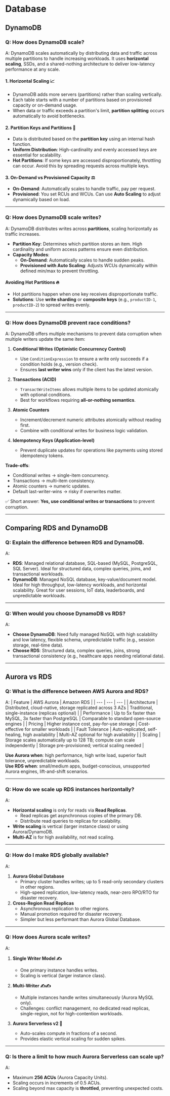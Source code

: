 # Database

## DynamoDB

### Q: How does DynamoDB scale?
A: DynamoDB scales automatically by distributing data and traffic across multiple partitions to handle increasing workloads. It uses **horizontal scaling**, SSDs, and a shared-nothing architecture to deliver low-latency performance at any scale.

#### 1. Horizontal Scaling 📈
- DynamoDB adds more servers (partitions) rather than scaling vertically.
- Each table starts with a number of partitions based on provisioned capacity or on-demand usage.
- When data or traffic exceeds a partition's limit, **partition splitting** occurs automatically to avoid bottlenecks.

#### 2. Partition Keys and Partitions 🔑
- Data is distributed based on the **partition key** using an internal hash function.
- **Uniform Distribution**: High-cardinality and evenly accessed keys are essential for scalability.
- **Hot Partitions**: If some keys are accessed disproportionately, throttling can occur. Avoid this by spreading requests across multiple keys.

#### 3. On-Demand vs Provisioned Capacity ⚖️
- **On-Demand**: Automatically scales to handle traffic, pay per request.
- **Provisioned**: You set RCUs and WCUs. Can use **Auto Scaling** to adjust dynamically based on load.

---

### Q: How does DynamoDB scale writes?
A: DynamoDB distributes writes across **partitions**, scaling horizontally as traffic increases.

- **Partition Key**: Determines which partition stores an item. High cardinality and uniform access patterns ensure even distribution.
- **Capacity Modes**:
  - **On-Demand**: Automatically scales to handle sudden peaks.
  - **Provisioned with Auto Scaling**: Adjusts WCUs dynamically within defined min/max to prevent throttling.

#### Avoiding Hot Partitions 🔥
- Hot partitions happen when one key receives disproportionate traffic.
- **Solutions**: Use **write sharding** or **composite keys** (e.g., `productID-1`, `productID-2`) to spread writes evenly.

---

### Q: How does DynamoDB prevent race conditions?
A: DynamoDB offers multiple mechanisms to prevent data corruption when multiple writers update the same item:

1. **Conditional Writes (Optimistic Concurrency Control)**
   - Use `ConditionExpression` to ensure a write only succeeds if a condition holds (e.g., version check).
   - Ensures **last writer wins** only if the client has the latest version.

2. **Transactions (ACID)**
   - `TransactWriteItems` allows multiple items to be updated atomically with optional conditions.
   - Best for workflows requiring **all-or-nothing semantics**.

3. **Atomic Counters**
   - Increment/decrement numeric attributes atomically without reading first.
   - Combine with conditional writes for business logic validation.

4. **Idempotency Keys (Application-level)**
   - Prevent duplicate updates for operations like payments using stored idempotency tokens.

**Trade-offs**:
- Conditional writes → single-item concurrency.
- Transactions → multi-item consistency.
- Atomic counters → numeric updates.
- Default last-writer-wins → risky if overwrites matter.

✅ Short answer: **Yes, use conditional writes or transactions** to prevent corruption.

---

## Comparing RDS and DynamoDB

### Q: Explain the difference between RDS and DynamoDB.
A:
- **RDS**: Managed relational database, SQL-based (MySQL, PostgreSQL, SQL Server). Ideal for structured data, complex queries, joins, and transactional workloads.
- **DynamoDB**: Managed NoSQL database, key-value/document model. Ideal for high throughput, low-latency workloads, and horizontal scalability. Great for user sessions, IoT data, leaderboards, and unpredictable workloads.

---

### Q: When would you choose DynamoDB vs RDS?
A:
- **Choose DynamoDB**: Need fully managed NoSQL with high scalability and low latency, flexible schema, unpredictable traffic (e.g., session storage, real-time data).
- **Choose RDS**: Structured data, complex queries, joins, strong transactional consistency (e.g., healthcare apps needing relational data).

---

## Aurora vs RDS

### Q: What is the difference between AWS Aurora and RDS?
A:
| Feature | AWS Aurora | Amazon RDS |
| --- | --- | --- |
| Architecture | Distributed, cloud-native, storage replicated across 3 AZs | Traditional, single-instance (replicas optional) |
| Performance | Up to 5x faster than MySQL, 3x faster than PostgreSQL | Comparable to standard open-source engines |
| Pricing | Higher instance cost, pay-for-use storage | Cost-effective for smaller workloads |
| Fault Tolerance | Auto-replicated, self-healing, high availability | Multi-AZ optional for high availability |
| Scaling | Storage scales automatically up to 128 TB; compute can scale independently | Storage pre-provisioned; vertical scaling needed |

**Use Aurora when**: high performance, high write load, superior fault tolerance, unpredictable workloads.  
**Use RDS when**: small/medium apps, budget-conscious, unsupported Aurora engines, lift-and-shift scenarios.

---

### Q: How do we scale up RDS instances horizontally?
A:
- **Horizontal scaling** is only for reads via **Read Replicas**.
  - Read replicas get asynchronous copies of the primary DB.
  - Distribute read queries to replicas for scalability.
- **Write scaling** is vertical (larger instance class) or using Aurora/DynamoDB.
- **Multi-AZ** is for high availability, not read scaling.

---

### Q: How do I make RDS globally available?
A:
1. **Aurora Global Database**
   - Primary cluster handles writes; up to 5 read-only secondary clusters in other regions.
   - High-speed replication, low-latency reads, near-zero RPO/RTO for disaster recovery.
2. **Cross-Region Read Replicas**
   - Asynchronous replication to other regions.
   - Manual promotion required for disaster recovery.
   - Simpler but less performant than Aurora Global Database.

---

### Q: How does Aurora scale writes?
A:
1. **Single Writer Model ✍️**
   - One primary instance handles writes.
   - Scaling is vertical (larger instance class).

2. **Multi-Writer ✍️✍️**
   - Multiple instances handle writes simultaneously (Aurora MySQL only).
   - Challenges: conflict management, no dedicated read replicas, single-region, not for high-contention workloads.

3. **Aurora Serverless v2 🚀**
   - Auto-scales compute in fractions of a second.
   - Provides elastic vertical scaling for sudden spikes.

---

### Q: Is there a limit to how much Aurora Serverless can scale up?
A:
- Maximum **256 ACUs** (Aurora Capacity Units).
- Scaling occurs in increments of 0.5 ACUs.
- Scaling beyond max capacity is **throttled**, preventing unexpected costs.
